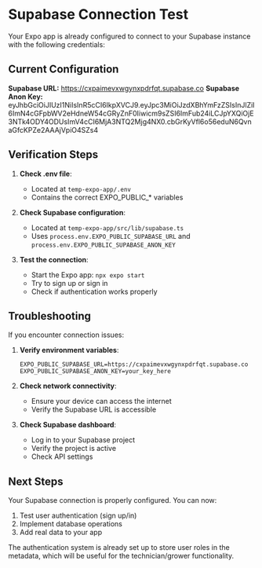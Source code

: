 # Supabase Connection Test

Your Expo app is already configured to connect to your Supabase instance with the following credentials:

## Current Configuration

**Supabase URL:** https://cxpaimevxwgynxpdrfqt.supabase.co
**Supabase Anon Key:** eyJhbGciOiJIUzI1NiIsInR5cCI6IkpXVCJ9.eyJpc3MiOiJzdXBhYmFzZSIsInJlZiI6ImN4cGFpbWV2eHdneW54cGRyZnF0Iiwicm9sZSI6ImFub24iLCJpYXQiOjE3NTk4ODY4ODUsImV4cCI6MjA3NTQ2Mjg4NX0.cbGrKyVfl6o56eduN6QvnaGfcKPZe2AAAjVpiO4SZs4

## Verification Steps

1. **Check .env file**: 
   - Located at `temp-expo-app/.env`
   - Contains the correct EXPO_PUBLIC_* variables

2. **Check Supabase configuration**:
   - Located at `temp-expo-app/src/lib/supabase.ts`
   - Uses `process.env.EXPO_PUBLIC_SUPABASE_URL` and `process.env.EXPO_PUBLIC_SUPABASE_ANON_KEY`

3. **Test the connection**:
   - Start the Expo app: `npx expo start`
   - Try to sign up or sign in
   - Check if authentication works properly

## Troubleshooting

If you encounter connection issues:

1. **Verify environment variables**:
   ```
   EXPO_PUBLIC_SUPABASE_URL=https://cxpaimevxwgynxpdrfqt.supabase.co
   EXPO_PUBLIC_SUPABASE_ANON_KEY=your_key_here
   ```

2. **Check network connectivity**:
   - Ensure your device can access the internet
   - Verify the Supabase URL is accessible

3. **Check Supabase dashboard**:
   - Log in to your Supabase project
   - Verify the project is active
   - Check API settings

## Next Steps

Your Supabase connection is properly configured. You can now:

1. Test user authentication (sign up/in)
2. Implement database operations
3. Add real data to your app

The authentication system is already set up to store user roles in the metadata, which will be useful for the technician/grower functionality.